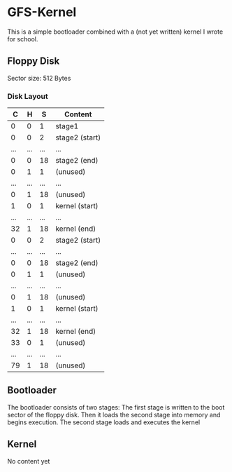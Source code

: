 # GFS-Kernel

This is a simple bootloader combined with a (not yet written) kernel I wrote for school.

## Floppy Disk

Sector size: 512 Bytes

### Disk Layout

| C   | H   | S   | Content        |
|-----|-----|-----|----------------|
| 0   | 0   | 1   | stage1         |
| 0   | 0   | 2   | stage2 (start) |
| ... | ... | ... | ...            |
| 0   | 0   | 18  | stage2 (end)   |
| 0   | 1   | 1   | (unused)       |
| ... | ... | ... | ...            |
| 0   | 1   | 18  | (unused)       |
| 1   | 0   | 1   | kernel (start) |
| ... | ... | ... | ...            |
| 32  | 1   | 18  | kernel (end)   |
| 0   | 0   | 2   | stage2 (start) |
| ... | ... | ... | ...            |
| 0   | 0   | 18  | stage2 (end)   |
| 0   | 1   | 1   | (unused)       |
| ... | ... | ... | ...            |
| 0   | 1   | 18  | (unused)       |
| 1   | 0   | 1   | kernel (start) |
| ... | ... | ... | ...            |
| 32  | 1   | 18  | kernel (end)   |
| 33  | 0   | 1   | (unused)       |
| ... | ... | ... | ...            |
| 79  | 1   | 18  | (unused)       |


## Bootloader

The bootloader consists of two stages:
The first stage is written to the boot sector of the floppy disk.
Then it loads the second stage into memory and begins execution.
The second stage loads and executes the kernel

## Kernel

No content yet
